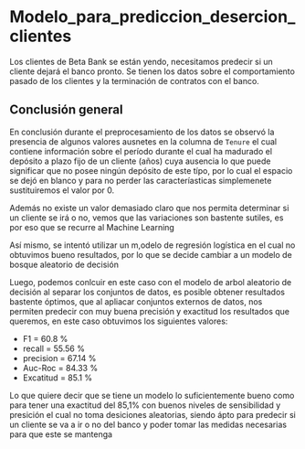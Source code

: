 # Modelo_para_prediccion_desercion_clientes
Los clientes de Beta Bank se están yendo, necesitamos predecir si un cliente dejará el banco pronto. Se tienen los datos sobre el comportamiento pasado de los clientes y la terminación de contratos con el banco.

## **Conclusión general**

En conclusión durante el preprocesamiento de los datos se observó la presencia de algunos valores ausnetes en la columna de `Tenure` el cual contiene información sobre el período durante el cual ha madurado el depósito a plazo fijo de un cliente (años) cuya ausencia lo que puede significar que no posee ningún depósito de este típo, por lo cual el espacio se dejó en blanco y para no perder las caracteríasticas simplemenete sustituiremos el valor por 0.

Además no existe un valor demasiado claro que nos permita determinar si un cliente se irá o no, vemos que las variaciones son bastente sutiles, es por eso que se recurre al Machine Learning

Así mismo, se intentó utilizar un m,odelo de regresión logística en el cual no obtuvimos bueno resultados, por lo que se decide cambiar a un modelo de bosque aleatorio de decisión

Luego, podemos conlcuir en este caso con el modelo de arbol aleatorio de decisión al separar los conjuntos de datos, es posible obtener resultados bastente óptimos, que al apliacar conjuntos externos de datos, nos permiten predecir con muy buena precisión y exactitud los resultados que queremos, en este caso obtuvimos los siguientes valores:

* F1 = 60.8 %
* recall = 55.56 %
* precision = 67.14 %
* Auc-Roc = 84.33 %
* Excatitud = 85.1 %

Lo que quiere decir que se tiene un modelo lo suficientemente bueno como para tener una exactitud del 85,1% con buenos niveles de sensibilidad y presición el cual no toma desiciones aleatorias, siendo ápto para predecir si un cliente se va a ir o no del banco y poder tomar las medidas necesarias para que este se mantenga
